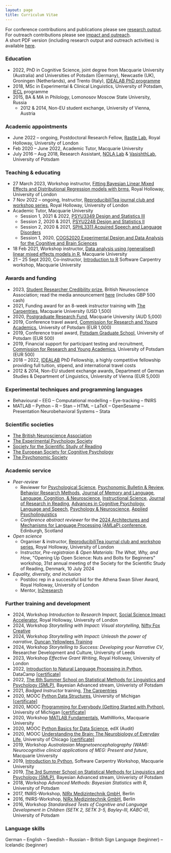 ```yaml
---
layout: page
title: Curriculum Vitae
---
```


For conference contributions and publications please see [research output](https://mariakna.github.io/research/).<br>
For outreach contributions please see [impact and outreach](https://mariakna.github.io/impact/).<br>
A short PDF version (including research output and outreach activities) is available [here](maria_cv.pdf).

### Education

* 2022, PhD in Cognitive Science, joint degree from Macquarie University (Australia) and Universities of Potsdam (Germany), Newcastle (UK), Groningen (Netherlands), and Trento (Italy), [IDEALAB PhD programme](https://phd-idealab.com/)
* 2018, MSc in Experimental & Clinical Linguistics, University of Potsdam, [IECL](https://www.uni-potsdam.de/en/iecl/index) programme
* 2015, BA & MA in Philology, Lomonosov Moscow State University, Russia
   * 2012 & 2014, Non-EU student exchange, University of Vienna, Austria

### Academic appointments

* June 2022 – ongoing, Postdoctoral Research Fellow, [Rastle Lab](https://www.rastlelab.com/), Royal Holloway, University of London
* Feb 2020 – June 2022, Academic Tutor, Macquarie University
* July 2016 – Aug 2018, Research Assistant, [NOLA Lab](http://www.uni-potsdam.de/nola/index.html) & [VasishthLab](https://vasishth.github.io/), University of Potsdam

### Teaching & educating

* 27 March 2023, Workshop instructor, [Fitting Bayesian Linear Mixed Effects and Distributional Regression models with brms](https://github.com/mariakna/RHUL_RGroup_BayesLMMs), Royal Holloway, University of London
* 7 Nov 2022 – ongoing, Instructor, [ReproducibiliTea journal club and workshop series](https://osf.io/m4hn7/), Royal Holloway, University of London
* Academic Tutor, Macquarie University
  * Session 1, 2021 &amp; 2022, [PSYU3349 Design and Statistics III](https://unitguides.mq.edu.au/unit_offerings/139805/unit_guide)
  * Session 2, 2020 &amp; 2021, [PSYU2248 Design and Statistics II](https://unitguides.mq.edu.au/unit_offerings/140336/unit_guide)
  * Session 2, 2020 &amp; 2021, [SPHL3311 Acquired Speech and Language Disorders](https://unitguides.mq.edu.au/unit_offerings/134147/unit_guide)
  * Session 1, 2020, [COGS2020 Experimental Design and Data Analysis for the Cognitive and Brain Sciences](https://unitguides.mq.edu.au/unit_offerings/123650/unit_guide)
* 18 Feb 2021, Workshop instructor, [Data analysis using (generalised) linear mixed effects models in R](https://github.com/mariakna/MQ-eResearchTraining-GLMMs), Macquarie University
* 21 – 25 Sept 2020, Co-instructor, [Introduction to R](https://mq-software-carpentry.github.io/2020-09-21-intro-to-r/) Software Carpentry workshop, Macquarie University

### Awards and funding

* 2023, [Student Researcher Credibility prize](https://www.bna.org.uk/mediacentre/news/credibility-prize-2023/), British Neuroscience Association; read the media announcement [here](https://www.bna.org.uk/mediacentre/news/credibility-prize-2023/) (includes GBP 500 cash)
* 2021, Funding award for an 8-week instructor training with [The Carpentries](https://carpentries.org/), Macquarie University (USD 1,500)
* 2020, [Postgraduate Research Fund](https://students.mq.edu.au/study/graduateresearch/tools-support/grants-and-funding), Macquarie University (AUD 5,000)
* 2019, Conference travel award, [Commission for Research and Young Academics](https://www.uni-potsdam.de/en/humfak/research/supportforyoungacademics/fundingopportunitiesatthefaculty), University of Potsdam (EUR 1,000)
* 2019, Conference travel award, [Potsdam Graduate School](https://www.uni-potsdam.de/en/pogs/), University of Potsdam (EUR 500)
* 2019, Financial support for participant testing and recruitment, [Commission for Research and Young Academics](https://www.uni-potsdam.de/en/humfak/research/supportforyoungacademics/fundingopportunitiesatthefaculty), University of Potsdam (EUR 500)
* 2018 – 2022, [IDEALAB](https://phd-idealab.com/) PhD Fellowship, a highly competitive fellowship providing full tuition, stipend, and international travel costs
* 2012 & 2014, Non-EU student exchange awards, Department of German Studies & Department of Linguistics, University of Vienna (EUR 5,000)

### Experimental techniques and programming languages

* Behavioural – EEG – Computational modelling – Eye-tracking – fNIRS
* MATLAB – Python – R – Stan – HTML – LaTeX – OpenSesame – Presentation Neurobehavioral Systems – Stata

### Scientific societies

* [The British Neuroscience Association](https://www.bna.org.uk/)
* [The Experimental Psychology Society](https://eps.ac.uk/)
* [Society for the Scientific Study of Reading](https://www.triplesr.org/)
* [The European Society for Cognitive Psychology](https://www.escop.eu/)
* [The Psychonomic Society](https://www.psychonomic.org/page/about)

### Academic service

* *Peer-review*
  * Reviewer for [Psychological Science](https://journals.sagepub.com/home/pss), [Psychonomic Bulletin &amp; Review](https://www.springer.com/journal/13423/?gclid=CjwKCAjwscGjBhAXEiwAswQqNFXe14yGu9kzduNuSp92mNkr3KhOgbLB_G63MLwdLOl66a-jgCaQ5xoCQ4UQAvD_BwE), [Behavior Research Methods](https://www.springer.com/journal/13428), [Journal of Memory and Language](https://www.sciencedirect.com/journal/journal-of-memory-and-language), [Language, Cognition, & Neuroscience](https://www.tandfonline.com/journals/plcp21), [Instructional Science](https://link.springer.com/journal/11251), [Journal of Research in Reading](https://onlinelibrary.wiley.com/journal/14679817), [Advances in Cognitive Psychology](https://www.ac-psych.org/en/home), [Language and Speech](https://journals.sagepub.com/home/las), [Psychology & Neuroscience](https://www.apa.org/pubs/journals/pne), [Applied Psycholinguistics](https://www.cambridge.org/core/journals/applied-psycholinguistics)
  * *Conference abstract reviewer* for the [2024 Architectures and Mechanisms for Language Processing (AMLaP) conference](https://amlap2024.ed.ac.uk/), Edinburgh, Scotland
* *Open science*
  * Organiser & instructor, [ReproducibiliTea journal club and workshop series](https://osf.io/m4hn7/), Royal Holloway, University of London
  * Instructor, *Pre-registraion & Open Materials: The What, Why, and How*, "Opening Up Open Science: Nuts and Bolts for Beginners" workshop, 31st annual meeting of the Society for the Scientific Study of Reading, Denmark, 10 July 2024
* *Equality, diversity, and inclusion*
  * Postdoc rep in a successful bid for the Athena Swan Silver Award, Royal Holloway, University of London
  *  Mentor, [In2research](https://in2scienceuk.org/our-programmes/in2research/) 

### Further training and development

* 2024, Workshop *Introduction to Research Impact*, [Social Science Impact Accelerator](https://www.royalholloway.ac.uk/research-and-teaching/industry/working-with-us/social-science-impact-accelerator/), Royal Holloway, University of London
* 2024, Workshop *Storytelling with Impact: Visual storytelling*, [Nifty Fox Creative](https://www.niftyfoxcreative.com/)
* 2024, Workshop *Storytelling with Impact: Unleash the power of narrative*, [Duncan Yellowlees Training](https://www.duncanyellowlees.com/)
* 2024, Workshop *Storytelling to Success: Developing your Narrative CV*, Researcher Development and Culture, University of Leeds
* 2023, Workshop *Effective Grant Writing*, Royal Holloway, University of London
* 2022, [Introduction to Natural Language Processing in Python](https://www.datacamp.com/courses/introduction-to-natural-language-processing-in-python), DataCamp [[certificate]](https://github.com/mariakna/mariakna.github.io/blob/master/intro_nlp_datacamp_certificate.pdf)
* 2022, [The 6th Summer School on Statistical Methods for Linguistics and Psychology (SMLP)](https://vasishth.github.io/smlp2022/), Bayesian Advanced stream, Univeristy of Potsdam
* 2021, *Badged Instructor* training, [The Carpentries](https://carpentries.org/)
* 2020, MOOC [Python Data Structures](https://www.coursera.org/learn/python-data), University of Michigan [[certificate]](https://github.com/mariakna/mariakna.github.io/blob/master/certificate_python_course_part2.pdf)
* 2020, MOOC [Programming for Everybody (Getting Started with Python)](https://www.coursera.org/learn/python), University of Michigan [[certificate]](https://github.com/mariakna/mariakna.github.io/blob/master/certificate_python_course_part1.pdf)
* 2020, Workshop [MATLAB Fundamentals](https://www.eventbrite.co.uk/e/matlab-fundamentals-at-macquarie-university-tickets-111336725142), MathWorks, Macquarie University
* 2020, MOOC [Python Basics for Data Science](https://learning.edx.org/course/course-v1:IBM+PY0101EN+1T2020/home), edX (Audit)
* 2020, MOOC [Understanding the Brain: The Neurobiology of Everyday Life](https://www.coursera.org/learn/neurobiology?#enroll), University of Chicago [[certificate]](https://github.com/mariakna/mariakna.github.io/blob/master/Coursera%203FM8UYY27R4_certificate.pdf)
* 2019, Workshop *Australasian Magnetoencephalography (WAM): Neurocognitive clinical applications of MEG: Present and future*, Macquarie University
* 2019, [Introduction to Python](https://mq-software-carpentry.github.io/2019-12-03-intro-to-python/), Software Carpentry Workshop, Macquarie University
* 2019, [The 3rd Summer School on Statistical Methods for Linguistics and Psychology (SMLP)](https://vasishth.github.io/smlp2019/), Bayesian Advanced stream, Univeristy of Potsdam
* 2018, Workshop *Advanced Methods: Bayesian Statistics with R*, University of Potsdam
* 2017, fNIRS-Workshop, [NIRx Medizintechnik GmbH](https://nirx.net/), Berlin
* 2016, fNIRS-Workshop, [NIRx Medizintechnik GmbH](https://nirx.net/), Berlin
* 2016, Workshop *Standardised Tests of Cognitive and Language Development in Children (SETK 2, SETK 3-5, Bayley-III, KABC-II)*, University of Potsdam

### Language skills

German – English – Swedish – Russian – British Sign Language (beginner) – Icelandic (beginner)



